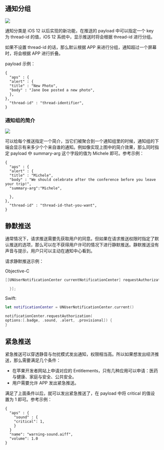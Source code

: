 ## 通知分组

![](http://imagebad-1253653367.cosgz.myqcloud.com/Screen%20Shot%202018-07-12%20at%2011.06.37%20AM.png)

通知分类是 iOS 12 以后实现的新功能，在推送的 payload 中可以指定一个 key 为 thread-id 的值，iOS 12 系统中，显示推送时将会根据 thread-id 进行分组。

如果不设置 thread-id 的话，那么默认根据 APP 来进行分组，通知超过一个屏幕时，将会根据 APP 进行折叠。


payload 示例：
```
{
  "aps" : {
  "alert" : {
  "title" : "New Photo",
  "body" : "Jane Doe posted a new photo",
  },
},
  "thread-id" : "thread-identifier",
}

```


### 通知组的简介
![](http://imagebad-1253653367.cosgz.myqcloud.com/Screen%20Shot%202018-07-12%20at%2011.12.17%20AM.png)

可以给每个推送指定一个简介，当它们被聚合到一个通知组里的时候，通知组的下端会显示有来多少个个来自谁的通知。例如像实现上图中的简介效果，那么同时指定 payload 中 summary-arg 这个字段的值为 Michele 即可。参考示例：
```
{
  "aps" : {
  "alert" : {
  "title" : "Michele",
  "body" : "We should celebrate after the conference before you leave your trip!",
  "summary-arg":"Michele",

  },
},
  "thread-id" : "thread-id-that-you-want",
}

```
## 静默推送
通常情况下，请求推送需要先获取用户的同意。但如果在请求推送权限时指定了默认推送的选项，那么可以在不获得用户许可的情况下进行静默推送。静默推送没有声音与提示，用户只可以主动在通知中心看到。   

请求静默推送示例：

Objective-C
```Objective-C
[[UNUserNotificationCenter currentNotificationCenter] requestAuthorizationWithOptions:UNAuthorizationOptionBadge|UNAuthorizationOptionSound|UNAuthorizationOptionSound|UNAuthorizationOptionProvisional completionHandler:^(BOOL granted, NSError *  \_Nullable error) {

  }];
```

Swift:
```Swift
let notificationCenter = UNUserNotificationCenter.current()

notificationCenter.requestAuthorization(
options:[.badge, .sound, .alert, .provisional]) {
}

```


## 紧急推送
紧急推送可以穿透静音与勿扰模式发出通知，权限相当高。所以如果想发出经济推送，那么需要满足几个条件：
- 在苹果开发者网站上申请对应的 Entitlements，只有几种应用可以申请：医药与健康、家庭与安全、公共安全。
- 用户需要允许 APP 发出紧急推送。

满足了上面条件以后，就可以发出紧急推送了，在 payload 中将 critical 的值设置为 1 即可。参考示例：
```
{
  "aps" : {
    "sound" : {
    "critical": 1,
    }
  }
  "name": "warning-sound.aiff",
  "volume": 1.0
}

```
